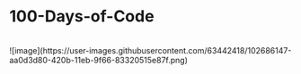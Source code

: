 # 100-Days-of-Code
</br>
![image](https://user-images.githubusercontent.com/63442418/102686147-aa0d3d80-420b-11eb-9f66-83320515e87f.png)

